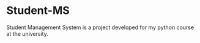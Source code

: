 # Student-MS
Student Management System is a project developed for my python course at the university.
